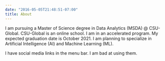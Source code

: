 ```yaml
---
date: "2016-05-05T21:48:51-07:00"
title: About
---
```


I am pursuing a Master of Science degree in Data Analytics (MSDA) @ CSU-Global.  CSU-Global is an online school.  I am in an accelerated program.  My expected graduation date is October 2021.  I am planning to specialize in Artificial Intelligence (AI) and Machine Learning (ML).

I have social media links in the menu bar.  I am bad at using them.